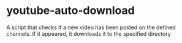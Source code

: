 # youtube-auto-download

A script that checks if a new video has been posted on the defined channels. If it appeared, it downloads it to the specified directory 